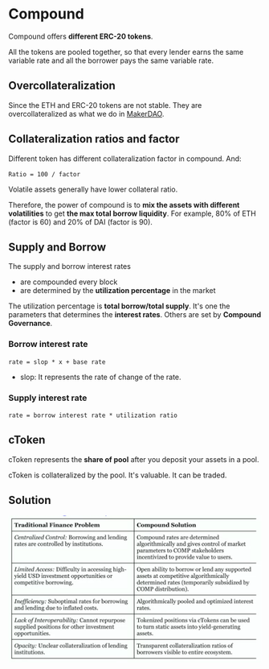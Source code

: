 # Compound

Compound offers **different ERC-20 tokens**.

All the tokens are pooled together, so that every lender earns the same variable rate and all the borrower pays the same variable rate.

## Overcollateralization

Since the ETH and ERC-20 tokens are not stable. They are overcollateralized as what we do in [MakerDAO](./makerDAO.md).

## Collateralization ratios and factor

Different token has different collateralization factor in compound. And:

```
Ratio = 100 / factor
```

Volatile assets generally have lower collateral ratio.

Therefore, the power of compound is to **mix the assets with different volatilities** to get **the max total borrow liquidity**. For example, 80% of ETH (factor is 60) and 20% of DAI (factor is 90).

## Supply and Borrow

The supply and borrow interest rates

- are compounded every block
- are determined by the **utilization percentage** in the market

The utilization percentage is **total borrow/total supply**. It's one the parameters that determines the **interest rates**. Others are set by **Compound Governance**.

### Borrow interest rate

```
rate = slop * x + base rate
```

- slop: It represents the rate of change of the rate.

### Supply interest rate

```
rate = borrow interest rate * utilization ratio
```

## cToken

cToken represents the **share of pool** after you deposit your assets in a pool.

cToken is collateralized by the pool. It's valuable. It can be traded.

## Solution

![compound-solution](./images/compound-solution.png)
